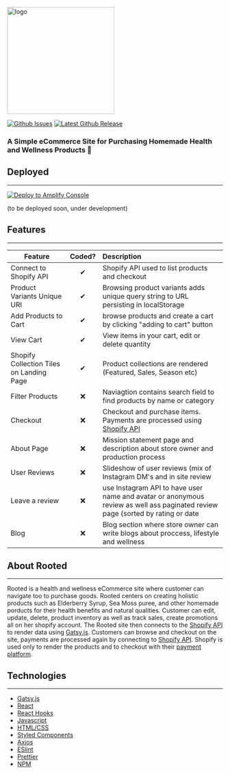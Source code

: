 <img src="https://scontent-lax3-2.xx.fbcdn.net/v/t1.18169-9/13754348_1735577500046419_9134668357838244508_n.jpg?_nc_cat=101&ccb=1-3&_nc_sid=09cbfe&_nc_ohc=lMF_O5nM_GQAX8BZQQW&_nc_ht=scontent-lax3-2.xx&oh=8b1c5c63ce6ab45ea7bb202de283f1ff&oe=612813E5" alt="logo" width="250" height="250" />


[![Github Issues](https://img.shields.io/github/issues/javier-zarate/rooted)](https://github.com/javier-zarate/rooted/issues)
[![Latest Github Release](https://img.shields.io/github/v/tag/javier-zarate/rooted?label=release)](https://github.com/javier-zarate/rooted/releases)

### A Simple eCommerce Site for Purchasing Homemade Health and Wellness Products :handbag:

## Deployed
---
<a href="https://console.aws.amazon.com/amplify/home#/deploy?repo=https://github.com/username/repository">
    <img src="https://oneclick.amplifyapp.com/button.svg" alt="Deploy to Amplify Console">
</a>

(to be deployed soon, under development)

## Features
---
| Feature  |  Coded?       | Description  |
|----------|:-------------:|:-------------|
| Connect to Shopify API| &#10004; | Shopify API used to list products and checkout |
| Product Variants Unique URI | &#10004; | Browsing product variants adds unique query string to URL persisting in localStorage |
| Add Products to Cart | &#10004; | browse products and create a cart by clicking "adding to cart" button |
| View Cart | &#10004; | View items in your cart, edit or delete quantity |
| Shopify Collection Tiles on Landing Page | &#10004; | Product collections are rendered  (Featured, Sales, Season etc)|
| Filter Products| &#10060; | Naviagtion contains search field to find products by name or category |
| Checkout | &#10060; | Checkout and purchase items. Payments are processed using [Shopify API](https://shopify.dev/api/admin/rest/reference) |
| About Page | &#10060; | Mission statement page and description about store owner and production process |
| User Reviews | &#10060; | Slideshow of user reviews (mix of Instagram DM's and in site review |
| Leave a review | &#10060; | use Instagram API to have user name and avatar or anonymous review as well ass paginated review page (sorted by rating or date |
| Blog | &#10060; | Blog section where store owner can write blogs about proccess, lifestyle and wellness |

## About Rooted
---
Rooted is a health and wellness eCommerce site where customer can navigate too to purchase goods. Rooted centers on creating holistic products such as
Elderberry Syrup, Sea Moss puree, and other homemade porducts for their health benefits and natural qualities. Customer can edit, update, delete, product
inventory as well as track sales, create promotions all on her shopify account.
The Rooted site then connects to the [Shopify API](https://shopify.dev/api/admin/rest/reference) to render data using [Gatsy.js](https://www.gatsbyjs.com/).
Customers can browse and checkout on the site, payments are processed again by connecting to [Shopify API](https://shopify.dev/api/admin/rest/reference).
Shopify is used only to render the products and to checkout with their [payment platform](https://www.shopify.com/payment-gateways).

## Technologies
---
- [Gatsy.js](https://www.gatsbyjs.com/)
- [React](https://reactjs.org/)
- [React Hooks](https://reactjs.org/docs/hooks-intro.html)
- [Javascript](https://www.javascript.com/)
- [HTML/CSS](https://www.w3.org/standards/webdesign/htmlcss.html)
- [Styled Components](https://styled-components.com/)
- [Axios](https://www.npmjs.com/package/axios)
- [ESlint](https://eslint.org/)
- [Prettier](https://prettier.io/)
- [NPM](https://www.npmjs.com/)

